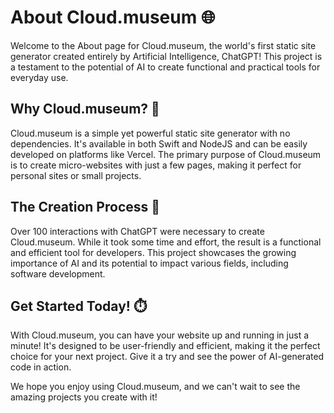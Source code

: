 
# About Cloud.museum 🌐

Welcome to the About page for Cloud.museum, the world's first static site generator created entirely by Artificial Intelligence, ChatGPT! This project is a testament to the potential of AI to create functional and practical tools for everyday use.

## Why Cloud.museum? 🚀

Cloud.museum is a simple yet powerful static site generator with no dependencies. It's available in both Swift and NodeJS and can be easily developed on platforms like Vercel. The primary purpose of Cloud.museum is to create micro-websites with just a few pages, making it perfect for personal sites or small projects.

## The Creation Process 🤖

Over 100 interactions with ChatGPT were necessary to create Cloud.museum. While it took some time and effort, the result is a functional and efficient tool for developers. This project showcases the growing importance of AI and its potential to impact various fields, including software development.

## Get Started Today! ⏱️

With Cloud.museum, you can have your website up and running in just a minute! It's designed to be user-friendly and efficient, making it the perfect choice for your next project. Give it a try and see the power of AI-generated code in action.

We hope you enjoy using Cloud.museum, and we can't wait to see the amazing projects you create with it!

